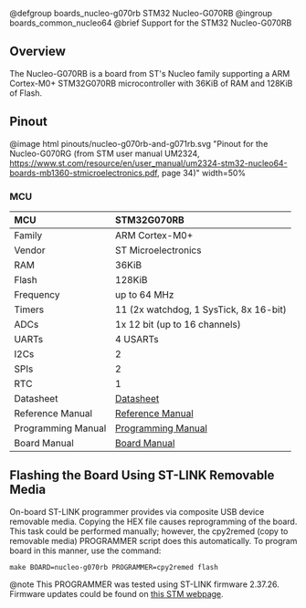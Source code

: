 @defgroup    boards_nucleo-g070rb STM32 Nucleo-G070RB
@ingroup     boards_common_nucleo64
@brief       Support for the STM32 Nucleo-G070RB

## Overview

The Nucleo-G070RB is a board from ST's Nucleo family supporting a ARM
Cortex-M0+ STM32G070RB microcontroller with 36KiB of RAM and 128KiB of Flash.

## Pinout

@image html pinouts/nucleo-g070rb-and-g071rb.svg "Pinout for the Nucleo-G070RG (from STM user manual UM2324, https://www.st.com/resource/en/user_manual/um2324-stm32-nucleo64-boards-mb1360-stmicroelectronics.pdf, page 34)" width=50%

### MCU

| MCU          | STM32G070RB
|:-------------|:--------------------|
| Family       | ARM Cortex-M0+      |
| Vendor       | ST Microelectronics |
| RAM          | 36KiB               |
| Flash        | 128KiB              |
| Frequency    | up to 64 MHz        |
| Timers       | 11 (2x watchdog, 1 SysTick, 8x 16-bit) |
| ADCs         | 1x 12 bit (up to 16 channels) |
| UARTs        | 4 USARTs            |
| I2Cs         | 2                   |
| SPIs         | 2                   |
| RTC          | 1                   |
| Datasheet    | [Datasheet](https://www.st.com/resource/en/datasheet/stm32g070rb.pdf)|
| Reference Manual | [Reference Manual](https://www.st.com/resource/en/reference_manual/rm0454-stm32g0x0-advanced-armbased-32bit-mcus-stmicroelectronics.pdf)|
| Programming Manual | [Programming Manual](https://www.st.com/resource/en/programming_manual/pm0223-stm32-cortexm0-mcus-programming-manual-stmicroelectronics.pdf)|
| Board Manual | [Board Manual](https://www.st.com/resource/en/user_manual/um2324-stm32-nucleo64-boards-mb1360-stmicroelectronics.pdf)|

## Flashing the Board Using ST-LINK Removable Media

On-board ST-LINK programmer provides via composite USB device removable media.
Copying the HEX file causes reprogramming of the board. This task
could be performed manually; however, the cpy2remed (copy to removable
media) PROGRAMMER script does this automatically. To program board in
this manner, use the command:

```
make BOARD=nucleo-g070rb PROGRAMMER=cpy2remed flash
```

@note This PROGRAMMER was tested using ST-LINK firmware 2.37.26. Firmware updates
could be found on [this STM webpage](https://www.st.com/en/development-tools/stsw-link007.html).
